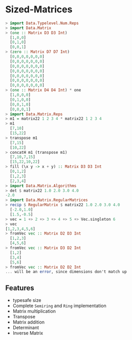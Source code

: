 Sized-Matrices
====

```purescript
> import Data.Typelevel.Num.Reps
> import Data.Matrix
> (one :: Matrix D3 D3 Int)
  [1,0,0]
  [0,1,0]
  [0,0,1]
> (zero :: Matrix D7 D7 Int)
  [0,0,0,0,0,0,0]
  [0,0,0,0,0,0,0]
  [0,0,0,0,0,0,0]
  [0,0,0,0,0,0,0]
  [0,0,0,0,0,0,0]
  [0,0,0,0,0,0,0]
  [0,0,0,0,0,0,0]
> (one :: Matrix D4 D4 Int) * one
  [1,0,0,0]
  [0,1,0,0]
  [0,0,1,0]
  [0,0,0,1]
> import Data.Matrix.Reps
> m1 = matrix22 1 2 3 4 * matrix22 1 2 3 4 
> m1
  [7,10]
  [15,22]
> transpose m1
  [7,15]
  [10,22]
> concatH m1 (transpose m1)
  [7,10,7,15]
  [15,22,10,22]
> fill (\x y -> x + y) :: Matrix D3 D3 Int
  [0,1,2]
  [1,2,3]
  [2,3,4]
> import Data.Matrix.Algorithms
> det $ matrix22 1.0 2.0 3.0 4.0
-2.0
> import Data.Matrix.RegularMatrices
> recip $ RegularMatrix $ matrix22 1.0 2.0 3.0 4.0
  [-2.0,1.0]
  [1.5,-0.5]
> vec = 1 +> 2 +> 3 +> 4 +> 5 +> Vec.singleton 6
> vec
[1,2,3,4,5,6]
> fromVec vec :: Matrix D2 D3 Int
  [1,2,3]
  [4,5,6]
> fromVec vec :: Matrix D3 D2 Int
  [1,2]
  [3,4]
  [5,6]
> fromVec vec :: Matrix D2 D2 Int
... will be an error, since dimensions don't match up
```

Features
-- 

- typesafe size
- Complete `Semiring` and `Ring` implementation
- Matrix multiplication
- Transpose
- Matrix addition
- Determinant
- Inverse Matrix